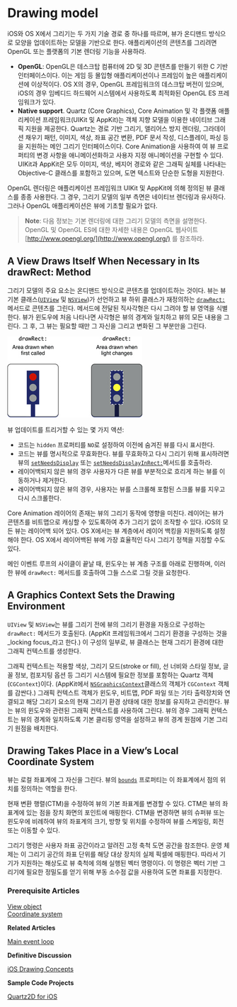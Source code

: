 # Drawing model

iOS와 OS X에서 그리기는 두 가지 기술 경로 중 하나를 따르며, 뷰가 온디맨드 방식으로 모양을 업데이트하는 모델을 기반으로 한다. 애플리케이션의 콘텐츠를 그리려면 OpenGL 또는 플랫폼의 기본 렌더링 기능을 사용하라.

* **OpenGL**: OpenGL은 데스크탑 컴퓨터에 2D 및 3D 콘텐츠를 만들기 위한 C 기반 인터페이스이다. 이는 게임 등 몰입형 애플리케이션이나 프레임이 높은 애플리케이션에 이상적이다. OS X의 경우, OpenGL 프레임워크의 데스크탑 버전이 있으며, iOS의 경우 임베디드 하드웨어 시스템에서 사용하도록 최적화된 OpenGL ES 프레임워크가 있다.
* **Native support**. Quartz \(Core Graphics\), Core Animation 및 각 플랫폼 애플리케이션 프레임워크\(UIKit 및 AppKit\)는 객체 지향 모델을 이용한 네이티브 그래픽 지원을 제공한다. Quartz는 경로 기반 그리기, 앨리어스 방지 렌더링, 그라데이션 채우기 패턴, 이미지, 색상, 좌표 공간 변환, PDF 문서 작성, 디스플레이, 파싱 등을 지원하는 메인 그리기 인터페이스이다. Core Animation을 사용하여 여 뷰 프로퍼티의 변경 사항을 애니메이션화하고 사용자 지정 애니메이션을 구현할 수 있다. UIKit과 AppKit은 모두 이미지, 색상, 베지어 경로와 같은 그래픽 실체를 나타내는 Objective-C 클래스를 포함하고 있으며, 도면 텍스트와 단순한 도형을 지원한다.

OpenGL 렌더링은 애플리케이션 프레임워크 UIKit 및 AppKit에 의해 정의된 뷰 클래스를 종종 사용한다. 그 경우, 그리기 모델의 일부 측면은 네이티브 렌더링과 유사하다. 그러나 OpenGL 애플리케이션은 뷰에 기초할 필요가 없다.

> **Note**: 다음 정보는 기본 렌더링에 대한 그리기 모델의 측면을 설명한다. OpenGL 및 OpenGL ES에 대한 자세한 내용은 OpenGL 웹사이트 [http://www.opengl.org/](http://www.opengl.org/) 를 참조하라.

## A View Draws Itself When Necessary in Its drawRect: Method

그리기 모델의 주요 요소는 온디맨드 방식으로 콘텐츠를 업데이트하는 것이다. 뷰는 뷰 기본 클래스\([`UIView`](https://developer.apple.com/documentation/uikit/uiview) 및 [`NSView`](https://developer.apple.com/documentation/appkit/nsview)\)가 선언하고 뷰 하위 클래스가 재정의하는 [`drawRect:`](https://developer.apple.com/documentation/uikit/uiview/1622529-draw) 메서드로 콘텐츠를 그린다. 메서드에 전달된 직사각형은 다시 그려야 할 뷰 영역을 식별한다. 뷰가 윈도우에 처음 나타나면 사각형은 뷰의 경계와 일치하고 뷰의 모든 내용을 그린다. 그 후, 그 뷰는 필요할 때만 그 자신을 그리고 변화된 그 부분만을 그린다.

![](../../.gitbook/assets/drawing_model.jpg)

뷰 업데이트를 트리거할 수 있는 몇 가지 액션:

* 코드는 `hidden` 프로퍼티를 `NO`로 설정하여 이전에 숨겨진 뷰를 다시 표시한다.
* 코드는 뷰를 명시적으로 무효화한다.  뷰를 무효화하고 다시 그리기 위해 표시하려면 뷰의 [`setNeedsDisplay`](https://developer.apple.com/documentation/uikit/uiview/1622437-setneedsdisplay) 또는 [`setNeedsDisplayInRect:`](https://developer.apple.com/documentation/appkit/nsview/1483475-setneedsdisplayinrect)메서드를 호출하라.
* 레이어백되지 않은 뷰의 경우 사용자가 다른 뷰를 부분적으로 흐리게 하는 뷰를 이동하거나 제거한다.
* 레이어백되지 않은 뷰의 경우, 사용자는 뷰를 스크롤해 포함된 스크롤 뷰를 지우고 다시 스크롤한다.

Core Animation 레이어의 존재는 뷰의 그리기 동작에 영향을 미친다. 레이어는 뷰가 콘텐츠를 비트맵으로 캐싱할 수 있도록하여 추가 그리기 없이 조작할 수 있다. iOS의 모든 뷰는 레이어백 되어 있다. OS X에서는 뷰 계층에서 레이어 백킹을 지원하도록 설정해야 한다. OS X에서 레이어백된 뷰에 가장 효율적인 다시 그리기 정책을 지정할 수도 있다.

메인 이벤트 루프의 사이클이 끝날 때, 윈도우는 뷰 계층 구조를 아래로 진행하며, 이러한 뷰에 `drawRect:` 메서드를 호출하여 그들 스스로 그릴 것을 요청한다.

## A Graphics Context Sets the Drawing Environment

`UIView` 및 `NSView`는 뷰를 그리기 전에 뷰의 그리기 환경을 자동으로 구성하는 `drawRect:` 메서드가 호출된다. \(AppKit 프레임워크에서 그리기 환경을 구성하는 것을 _locking focus_라고 한다.\) 이 구성의 일부로, 뷰 클래스는 현재 그리기 환경에 대한 그래픽 컨텍스트를 생성한다.

그래픽 컨텍스트는 적용할 색상, 그리기 모드\(stroke or fill\), 선 너비와 스타일 정보, 글꼴 정보, 컴포지팅 옵션 등 그리기 시스템에 필요한 정보를 포함하는 Quartz 객체\(`CGContext`\)이다. \(AppKit에서 [`NSGraphicsContext`](https://developer.apple.com/documentation/appkit/nsgraphicscontext)클래스의 객체가 `CGContext` 객체를 감싼다.\) 그래픽 컨텍스트 객체가 윈도우, 비트맵, PDF 파일 또는 기타 출력장치와 연결되고 해당 그리기 요소의 현재 그리기 환경 상태에 대한 정보를 유지하고 관리한다. 뷰는 뷰의 윈도우와 관련된 그래픽 컨텍스트를 사용하여 그린다. 뷰의 경우 그래픽 컨텍스트는 뷰의 경계와 일치하도록 기본 클리핑 영역을 설정하고 뷰의 경계 원점에 기본 그리기 원점을 배치한다.

## Drawing Takes Place in a View’s Local Coordinate System

뷰는 로컬 좌표계에 그 자신을 그린다. 뷰의 [`bounds`](https://developer.apple.com/documentation/uikit/uiview/1622580-bounds) 프로퍼티는 이 좌표계에서 점의 위치를 정의하는 역할을 한다.

현재 변환 행렬\(CTM\)을 수정하여 뷰의 기본 좌표계를 변경할 수 있다. CTM은 뷰의 좌표계에 있는 점을 장치 화면의 포인트에 매핑한다. CTM을 변경하면 뷰의 슈퍼뷰 또는 윈도우에 비례하여 뷰의 좌표계의 크기, 방향 및 위치를 수정하여 뷰를 스케일링, 회전 또는 이동할 수 있다.

그리기 명령은 사용자 좌표 공간이라고 알려진 고정 축척 도면 공간을 참조한다. 운영 체제는 이 그리기 공간의 좌표 단위를 해당 대상 장치의 실제 픽셀에 매핑한다. 따라서 기기가 지원하는 해상도로 뷰 축척에 의해 실행된 벡터 명령이다. 이 명령은 벡터 기반 그리기에 필요한 정밀도를 얻기 위해 부동 소수점 값을 사용하여 도면 좌표를 지정한다.

### Prerequisite Articles

[View object](https://developer.apple.com/library/archive/documentation/General/Conceptual/Devpedia-CocoaApp/ViewObject.html#//apple_ref/doc/uid/TP40009071-CH5-SW1)  
[Coordinate system](https://developer.apple.com/library/archive/documentation/General/Conceptual/Devpedia-CocoaApp/CoordinateSystem.html#//apple_ref/doc/uid/TP40009071-CH8-SW1)

**Related Articles**

[Main event loop](https://developer.apple.com/library/archive/documentation/General/Conceptual/Devpedia-CocoaApp/MainEventLoop.html#//apple_ref/doc/uid/TP40009071-CH18-SW1)

**Definitive Discussion**

[iOS Drawing Concepts](https://developer.apple.com/library/archive/documentation/2DDrawing/Conceptual/DrawingPrintingiOS/GraphicsDrawingOverview/GraphicsDrawingOverview.html#//apple_ref/doc/uid/TP40010156-CH14)

**Sample Code Projects**

[Quartz2D for iOS](https://developer.apple.com/library/archive/samplecode/QuartzDemo/Introduction/Intro.html#//apple_ref/doc/uid/DTS40007531)

